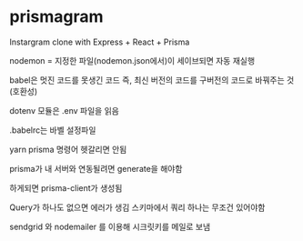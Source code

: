 # prismagram

Instargram clone with Express + React + Prisma

nodemon = 지정한 파일(nodemon.json에서)이 세이브되면 자동 재실행

babel은 멋진 코드를 못생긴 코드 즉, 최신 버전의 코드를 구버전의 코드로 바꿔주는 것 (호환성)

dotenv 모듈은 .env 파일을 읽음

.babelrc는 바벨 설정파일

yarn prisma 명령어 헷갈리면 안됨

prisma가 내 서버와 연동될려면 generate을 해야함

하게되면 prisma-client가 생성됨

Query가 하나도 없으면 에러가 생김 스키마에서 쿼리 하나는 무조건 있어야함

sendgrid 와 nodemailer 를 이용해 시크릿키를 메일로 보냄
